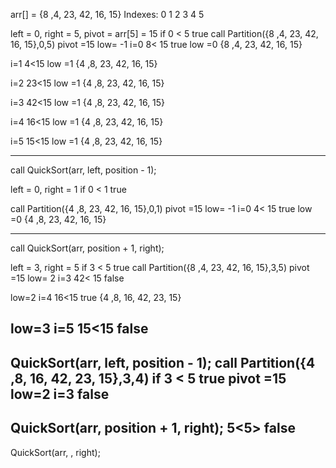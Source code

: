 
arr[] =  {8  ,4,  23, 42,  16, 15}
Indexes:  0   1   2   3   4   5   

left = 0, right =  5, pivot = arr[5] = 15
if 0 < 5 true
call Partition({8  ,4,  23, 42,  16, 15},0,5)
pivot =15
low= -1
i=0
8< 15 true
low =0
{8  ,4,  23, 42,  16, 15}

i=1
4<15
low =1
{4  ,8,  23, 42,  16, 15}


i=2
23<15
low =1
{4  ,8,  23, 42,  16, 15}


i=3
42<15
low =1
{4  ,8,  23, 42,  16, 15}


i=4
16<15
low =1
{4  ,8,  23, 42,  16, 15}


i=5
15<15
low =1
{4  ,8,  23, 42,  16, 15}

------------------------------
call    QuickSort(arr, left, position - 1);

left = 0, right =  1
if 0 < 1 true


call Partition({4  ,8,  23, 42,  16, 15},0,1)
pivot =15
low= -1
i=0
4< 15 true
low =0
{4  ,8,  23, 42,  16, 15}



---------------------------------------------
call      QuickSort(arr, position + 1, right);

left = 3, right =  5
if 3 < 5  true
call Partition({8  ,4,  23, 42,  16, 15},3,5)
pivot =15
low= 2
i=3
42< 15 false

low=2
i=4
16<15  true
{4  ,8,  16, 42,  23, 15}

low=3
i=5
15<15  false
-------------------------------------
QuickSort(arr, left, position - 1);
call Partition({4  ,8,  16, 42,  23, 15},3,4)
if 3 < 5  true
pivot =15
low=2
i=3
false
------------------------------------
QuickSort(arr, position + 1, right);
5<5>
false
-------------------------------------
QuickSort(arr, , right);